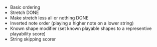 * Basic ordering
 *  Stretch DONE
 *  Make stretch less all or nothing DONE
 *  Inverted note order (playing a higher note on a lower string)
 *  Known shape modifier (set known playable shapes to a representive playability score)
 *  String skipping scorer
